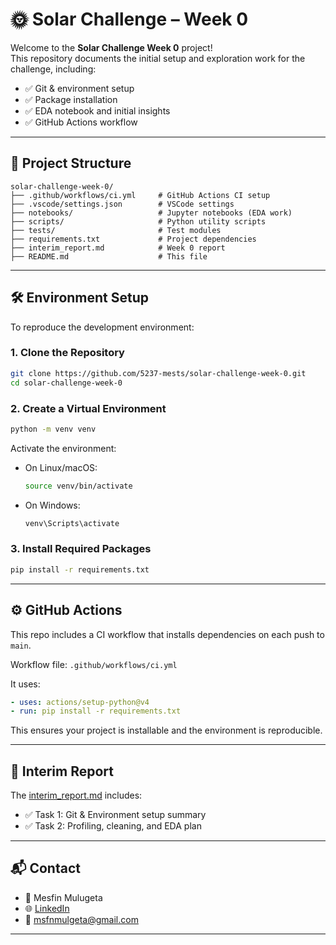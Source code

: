 # 🌞 Solar Challenge – Week 0

Welcome to the **Solar Challenge Week 0** project!  
This repository documents the initial setup and exploration work for the challenge, including:

- ✅ Git & environment setup
- ✅ Package installation
- ✅ EDA notebook and initial insights
- ✅ GitHub Actions workflow

---

## 📁 Project Structure

```
solar-challenge-week-0/
├── .github/workflows/ci.yml     # GitHub Actions CI setup
├── .vscode/settings.json        # VSCode settings
├── notebooks/                   # Jupyter notebooks (EDA work)
├── scripts/                     # Python utility scripts
├── tests/                       # Test modules
├── requirements.txt             # Project dependencies
├── interim_report.md            # Week 0 report
├── README.md                    # This file
```

---

## 🛠 Environment Setup

To reproduce the development environment:

### 1. Clone the Repository

```bash
git clone https://github.com/5237-mests/solar-challenge-week-0.git
cd solar-challenge-week-0
```

### 2. Create a Virtual Environment

```bash
python -m venv venv
```

Activate the environment:

- On Linux/macOS:
  ```bash
  source venv/bin/activate
  ```
- On Windows:
  ```bash
  venv\Scripts\activate
  ```

### 3. Install Required Packages

```bash
pip install -r requirements.txt
```

---

## ⚙️ GitHub Actions

This repo includes a CI workflow that installs dependencies on each push to `main`.

Workflow file: `.github/workflows/ci.yml`

It uses:

```yaml
- uses: actions/setup-python@v4
- run: pip install -r requirements.txt
```

This ensures your project is installable and the environment is reproducible.

---

## 🧾 Interim Report

The [interim_report.md](interim_report.md) includes:

- ✅ Task 1: Git & Environment setup summary
- ✅ Task 2: Profiling, cleaning, and EDA plan

---

## 📬 Contact

- 👤 Mesfin Mulugeta
- 🌐 [LinkedIn](https://www.linkedin.com/in/mesfin-mulgeta)
- 📧 msfnmulgeta@gmail.com

---
